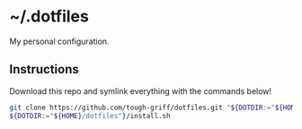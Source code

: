 # ~/.dotfiles
My personal configuration.

## Instructions
Download this repo and symlink everything with the commands below!

```sh
git clone https://github.com/tough-griff/dotfiles.git "${DOTDIR:="${HOME}/dotfiles"}"
${DOTDIR:="${HOME}/dotfiles"}/install.sh
```
